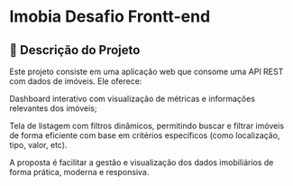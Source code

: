 # Imobia Desafio Frontt-end

## 📌 Descrição do Projeto
<p>Este projeto consiste em uma aplicação web que consome uma API REST com dados de imóveis. Ele oferece:

Dashboard interativo com visualização de métricas e informações relevantes dos imóveis;

Tela de listagem com filtros dinâmicos, permitindo buscar e filtrar imóveis de forma eficiente com base em critérios específicos (como localização, tipo, valor, etc).

A proposta é facilitar a gestão e visualização dos dados imobiliários de forma prática, moderna e responsiva.</p>
